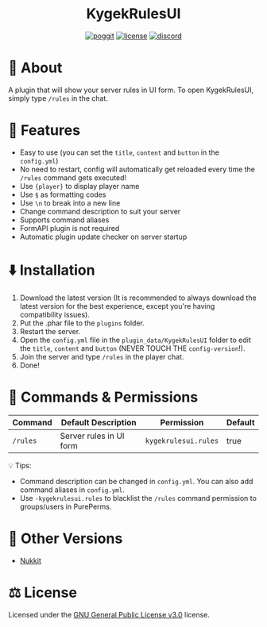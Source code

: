 <h1 align="center">KygekRulesUI</h1>

<p align="center">
<a href="https://poggit.pmmp.io/p/KygekRulesUI"><img src="https://poggit.pmmp.io/shield.dl.total/KygekRulesUI?style=for-the-badge" alt="poggit" /></a>
<a href="https://github.com/thebigcrafter/KygekRulesUI#GPL-3.0-1"><img src="https://img.shields.io/github/license/thebigcrafter/KygekRulesUI?style=for-the-badge" alt="license" /></a>
<a href="https://discord.gg/PykBfE2TZ9"><img src="https://img.shields.io/discord/1087729577004122112?color=7289DA&label=discord&logo=discord&style=for-the-badge" alt="discord" /></a>
</p>

# 📖 About

A plugin that will show your server rules in UI form. To open KygekRulesUI, simply type `/rules` in the chat.

# 🧩 Features

- Easy to use (you can set the `title`, `content` and `button` in the `config.yml`)
- No need to restart, config will automatically get reloaded every time the `/rules` command gets executed!
- Use `{player}` to display player name
- Use `§` as formatting codes
- Use `\n` to break into a new line
- Change command description to suit your server
- Supports command aliases
- FormAPI plugin is not required
- Automatic plugin update checker on server startup

# ⬇️ Installation

1. Download the latest version (It is recommended to always download the latest version for the best experience, except you're having compatibility issues).
2. Put the .phar file to the `plugins` folder.
3. Restart the server.
4. Open the `config.yml` file in the `plugin_data/KygekRulesUI` folder to edit the `title`, `content` and `button` (NEVER TOUCH THE `config-version`!).
5. Join the server and type `/rules` in the player chat.
6. Done!

# 📜 Commands & Permissions

| Command | Default Description | Permission | Default |
| --- | --- | --- | --- |
| `/rules` | Server rules in UI form | `kygekrulesui.rules` | true |

💡 Tips:
- Command description can be changed in `config.yml`. You can also add command aliases in `config.yml`.  
- Use `-kygekrulesui.rules` to blacklist the `/rules` command permission to groups/users in PurePerms.

# 🚢 Other Versions

- [Nukkit](https://github.com/KygekTeam/KygekRulesUI-Nukkit)

# ⚖️ License

Licensed under the [GNU General Public License v3.0](https://github.com/thebigcrafter/KygekRulesUI#GPL-3.0-1) license.
